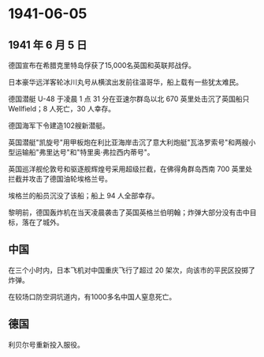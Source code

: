 # 1941-06-05

## 1941 年 6 月 5 日

德国宣布在希腊克里特岛俘获了15,000名英国和英联邦战俘。

日本豪华远洋客轮冰川丸号从横滨出发前往温哥华，船上载有一些犹太难民。

德国潜艇 U-48 于凌晨 1 点 31 分在亚速尔群岛以北 670 英里处击沉了英国船只
Wellfield；8 人死亡，30 人幸存。

德国海军下令建造102艘新潜艇。

英国潜艇"凯旋号"用甲板炮在利比亚海岸击沉了意大利炮艇"瓦洛罗索号"和两艘小型运输船"弗里达号"和"特里奥·弗拉西内蒂号"。

英国巡洋舰伦敦号和驱逐舰辉煌号采用超级拦截，在佛得角群岛西南 700
英里处拦截并攻击了德国油轮埃格兰号。

埃格兰的船员沉没了该船；船上 94 人全部幸存。

黎明前，德国轰炸机在当天凌晨袭击了英国英格兰伯明翰；炸弹大部分没有击中目标，落在了城外。

## 中国

在三个小时内，日本飞机对中国重庆飞行了超过 20
架次，向该市的平民区投掷了炸弹。

在较场口防空洞坑道内，有1000多名中国人窒息死亡。

## 德国

利贝尔号重新投入服役。

